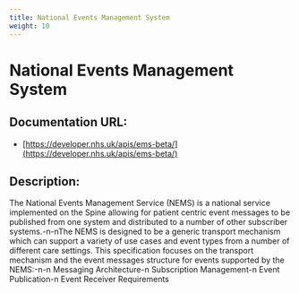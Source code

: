 ```yaml
---
title: National Events Management System
weight: 10
---
```


# National Events Management System

## Documentation URL:
 - [https://developer.nhs.uk/apis/ems-beta/](https://developer.nhs.uk/apis/ems-beta/)

## Description:
The National Events Management Service (NEMS) is a national service implemented on the Spine allowing for patient centric event messages to be published from one system and distributed to a number of other subscriber systems.-n-nThe NEMS is designed to be a generic transport mechanism which can support a variety of use cases and event types from a number of different care settings. This specification focuses on the transport mechanism and the event messages structure for events supported by the NEMS:-n-n    Messaging Architecture-n    Subscription Management-n    Event Publication-n    Event Receiver Requirements

